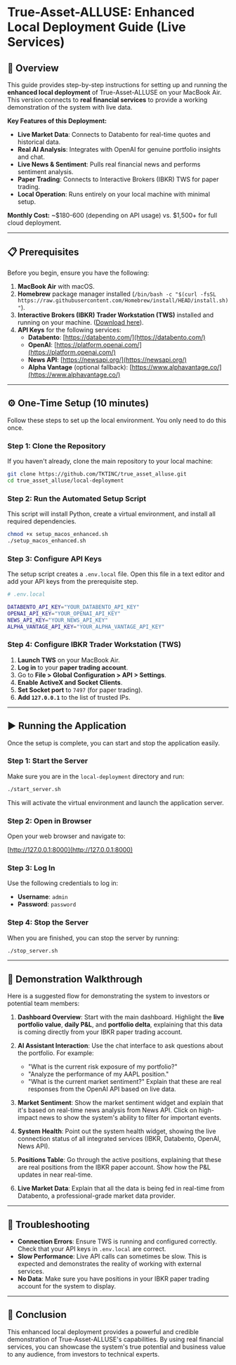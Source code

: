 # True-Asset-ALLUSE: Enhanced Local Deployment Guide (Live Services)

## 🚀 Overview

This guide provides step-by-step instructions for setting up and running the **enhanced local deployment** of True-Asset-ALLUSE on your MacBook Air. This version connects to **real financial services** to provide a working demonstration of the system with live data.

**Key Features of this Deployment:**
- **Live Market Data**: Connects to Databento for real-time quotes and historical data.
- **Real AI Analysis**: Integrates with OpenAI for genuine portfolio insights and chat.
- **Live News & Sentiment**: Pulls real financial news and performs sentiment analysis.
- **Paper Trading**: Connects to Interactive Brokers (IBKR) TWS for paper trading.
- **Local Operation**: Runs entirely on your local machine with minimal setup.

**Monthly Cost:** ~$180-600 (depending on API usage) vs. $1,500+ for full cloud deployment.

---

## 📋 Prerequisites

Before you begin, ensure you have the following:

1. **MacBook Air** with macOS.
2. **Homebrew** package manager installed (`/bin/bash -c "$(curl -fsSL https://raw.githubusercontent.com/Homebrew/install/HEAD/install.sh)"`).
3. **Interactive Brokers (IBKR) Trader Workstation (TWS)** installed and running on your machine. ([Download here](https://www.interactivebrokers.com/en/index.php?f=1604)).
4. **API Keys** for the following services:
   - **Databento**: [https://databento.com/](https://databento.com/)
   - **OpenAI**: [https://platform.openai.com/](https://platform.openai.com/)
   - **News API**: [https://newsapi.org/](https://newsapi.org/)
   - **Alpha Vantage** (optional fallback): [https://www.alphavantage.co/](https://www.alphavantage.co/)

---

## ⚙️ One-Time Setup (10 minutes)

Follow these steps to set up the local environment. You only need to do this once.

### Step 1: Clone the Repository

If you haven't already, clone the main repository to your local machine:

```bash
git clone https://github.com/TKTINC/true_asset_alluse.git
cd true_asset_alluse/local-deployment
```

### Step 2: Run the Automated Setup Script

This script will install Python, create a virtual environment, and install all required dependencies.

```bash
chmod +x setup_macos_enhanced.sh
./setup_macos_enhanced.sh
```

### Step 3: Configure API Keys

The setup script creates a `.env.local` file. Open this file in a text editor and add your API keys from the prerequisite step.

```bash
# .env.local

DATABENTO_API_KEY="YOUR_DATABENTO_API_KEY"
OPENAI_API_KEY="YOUR_OPENAI_API_KEY"
NEWS_API_KEY="YOUR_NEWS_API_KEY"
ALPHA_VANTAGE_API_KEY="YOUR_ALPHA_VANTAGE_API_KEY"
```

### Step 4: Configure IBKR Trader Workstation (TWS)

1. **Launch TWS** on your MacBook Air.
2. **Log in** to your **paper trading account**.
3. Go to **File > Global Configuration > API > Settings**.
4. **Enable ActiveX and Socket Clients**.
5. **Set Socket port** to `7497` (for paper trading).
6. **Add `127.0.0.1`** to the list of trusted IPs.

---

## ▶️ Running the Application

Once the setup is complete, you can start and stop the application easily.

### Step 1: Start the Server

Make sure you are in the `local-deployment` directory and run:

```bash
./start_server.sh
```

This will activate the virtual environment and launch the application server.

### Step 2: Open in Browser

Open your web browser and navigate to:

[http://127.0.0.1:8000](http://127.0.0.1:8000)

### Step 3: Log In

Use the following credentials to log in:
- **Username**: `admin`
- **Password**: `password`

### Step 4: Stop the Server

When you are finished, you can stop the server by running:

```bash
./stop_server.sh
```

---

## 🚀 Demonstration Walkthrough

Here is a suggested flow for demonstrating the system to investors or potential team members:

1. **Dashboard Overview**: Start with the main dashboard. Highlight the **live portfolio value**, **daily P&L**, and **portfolio delta**, explaining that this data is coming directly from your IBKR paper trading account.

2. **AI Assistant Interaction**: Use the chat interface to ask questions about the portfolio. For example:
   - "What is the current risk exposure of my portfolio?"
   - "Analyze the performance of my AAPL position."
   - "What is the current market sentiment?"
   Explain that these are real responses from the OpenAI API based on live data.

3. **Market Sentiment**: Show the market sentiment widget and explain that it's based on real-time news analysis from News API. Click on high-impact news to show the system's ability to filter for important events.

4. **System Health**: Point out the system health widget, showing the live connection status of all integrated services (IBKR, Databento, OpenAI, News API).

5. **Positions Table**: Go through the active positions, explaining that these are real positions from the IBKR paper account. Show how the P&L updates in near real-time.

6. **Live Market Data**: Explain that all the data is being fed in real-time from Databento, a professional-grade market data provider.

---

## 🔧 Troubleshooting

- **Connection Errors**: Ensure TWS is running and configured correctly. Check that your API keys in `.env.local` are correct.
- **Slow Performance**: Live API calls can sometimes be slow. This is expected and demonstrates the reality of working with external services.
- **No Data**: Make sure you have positions in your IBKR paper trading account for the system to display.

---

## 🌟 Conclusion

This enhanced local deployment provides a powerful and credible demonstration of True-Asset-ALLUSE's capabilities. By using real financial services, you can showcase the system's true potential and business value to any audience, from investors to technical experts.


